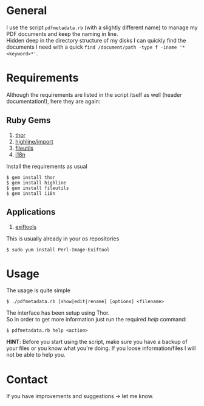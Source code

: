 # General

I use the script `pdfmetadata.rb` (with a slightly different name) to manage my PDF documents and keep the naming in line.  
Hidden deep in the directory structure of my disks I can quickly find the documents I need with a quick `find /document/path -type f -iname '*<keyword>*'`.

# Requirements

Although the requirements are listed in the script itself as well (header documentation!), here they are again:

## Ruby Gems

1. [thor](https://rubygems.org/gems/thor)
2. [highline/import](https://rubygems.org/gems/highline)
3. [fileutils](https://rubygems.org/gems/fileutils)
4. [i18n](https://rubygems.org/gems/i18n)

Install the requirements as usual

```
$ gem install thor
$ gem install highline
$ gem install fileutils
$ gem install i18n
```

## Applications

1. [exiftools](http://www.sno.phy.queensu.ca/~phil/exiftool/)

This is usually already in your os repositories

```
$ sudo yum install Perl-Image-Exiftool
```

# Usage

The usage is quite simple

```
$ ./pdfmetadata.rb [show|edit|rename] [options] <filename>
```

The interface has been setup using Thor.  
So in order to get more information just run the required _help_ command:

```
$ pdfmetadata.rb help <action>
```

__HINT__: Before you start using the script, make sure you have a backup of your files or you know what you're doing. If you loose information/files I will not be able to help you.

# Contact

If you have improvements and suggestions -> let me know.

